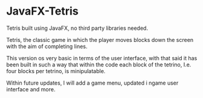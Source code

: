 # JavaFX-Tetris
Tetris built using JavaFX, no third party libraries needed.

Tetris, the classic game in which the player moves blocks down the screen with the aim of completing lines.

This version os very basic in terms of the user interface, with that said it has been built in such a way that within the code each block of the tetrino, I.e. four blocks per tetrino, is minipulatable.

Within future updates, I will add a game menu, updated i ngame user interface and more.
